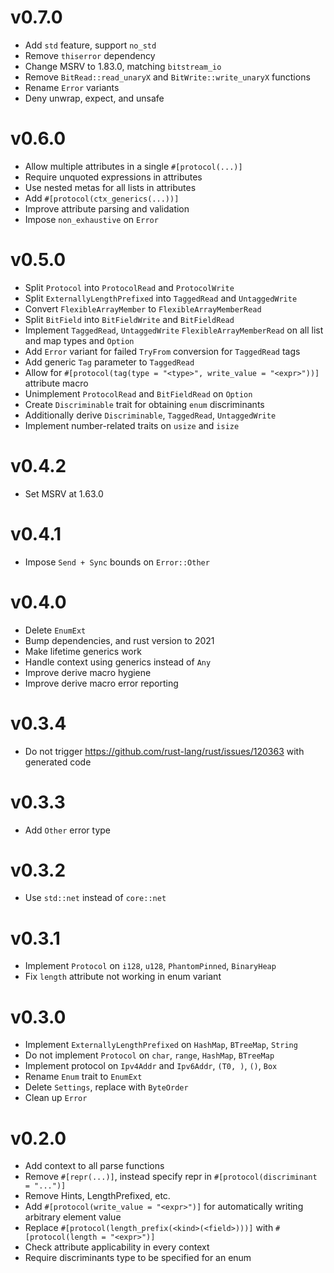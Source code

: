 # v0.7.0
- Add `std` feature, support `no_std`
- Remove `thiserror` dependency
- Change MSRV to 1.83.0, matching `bitstream_io`
- Remove `BitRead::read_unaryX` and `BitWrite::write_unaryX` functions
- Rename `Error` variants
- Deny unwrap, expect, and unsafe
# v0.6.0
- Allow multiple attributes in a single `#[protocol(...)]`
- Require unquoted expressions in attributes
- Use nested metas for all lists in attributes
- Add `#[protocol(ctx_generics(...))]`
- Improve attribute parsing and validation
- Impose `non_exhaustive` on `Error`
# v0.5.0
- Split `Protocol` into `ProtocolRead` and `ProtocolWrite`
- Split `ExternallyLengthPrefixed` into `TaggedRead` and `UntaggedWrite`
- Convert `FlexibleArrayMember` to `FlexibleArrayMemberRead`
- Split `BitField` into `BitFieldWrite` and `BitFieldRead`
- Implement `TaggedRead`, `UntaggedWrite` `FlexibleArrayMemberRead` on all list and map types and `Option`
- Add `Error` variant for failed `TryFrom` conversion for `TaggedRead` tags
- Add generic `Tag` parameter to `TaggedRead`
- Allow for `#[protocol(tag(type = "<type>", write_value = "<expr>"))]` attribute macro
- Unimplement `ProtocolRead` and `BitFieldRead` on `Option`
- Create `Discriminable` trait for obtaining `enum` discriminants
- Additionally derive `Discriminable`, `TaggedRead`, `UntaggedWrite`
- Implement number-related traits on `usize` and `isize`
# v0.4.2
- Set MSRV at 1.63.0
# v0.4.1
- Impose `Send + Sync` bounds on `Error::Other`
# v0.4.0
- Delete `EnumExt`
- Bump dependencies, and rust version to 2021
- Make lifetime generics work
- Handle context using generics instead of `Any`
- Improve derive macro hygiene
- Improve derive macro error reporting
# v0.3.4
- Do not trigger https://github.com/rust-lang/rust/issues/120363 with generated code
# v0.3.3
- Add `Other` error type
# v0.3.2
- Use `std::net` instead of `core::net`
# v0.3.1
- Implement `Protocol` on `i128`, `u128`, `PhantomPinned`, `BinaryHeap`
- Fix `length` attribute not working in enum variant
# v0.3.0
- Implement `ExternallyLengthPrefixed` on `HashMap`, `BTreeMap`, `String`
- Do not implement `Protocol` on `char`, `range`, `HashMap`, `BTreeMap`
- Implement protocol on `Ipv4Addr` and `Ipv6Addr`, `(T0, )`, `()`, `Box`
- Rename `Enum` trait to `EnumExt`
- Delete `Settings`, replace with `ByteOrder`
- Clean up `Error`
# v0.2.0
- Add context to all parse functions
- Remove `#[repr(...)]`, instead specify repr in `#[protocol(discriminant = "...")]`
- Remove Hints, LengthPrefixed, etc.
- Add `#[protocol(write_value = "<expr>")]` for automatically writing arbitrary element value
- Replace `#[protocol(length_prefix(<kind>(<field>)))]` with `#[protocol(length = "<expr>")]`
- Check attribute applicability in every context
- Require discriminants type to be specified for an enum
